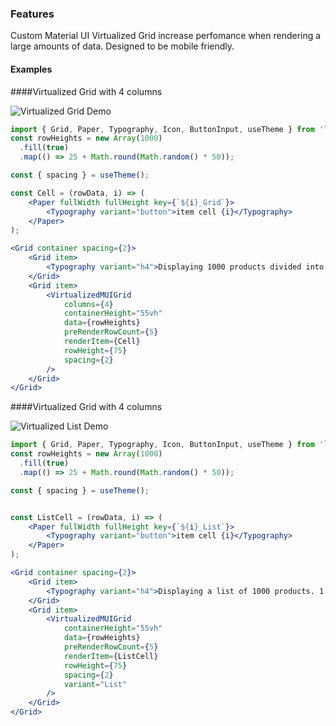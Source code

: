 ### Features
Custom Material UI Virtualized Grid increase perfomance when rendering a large amounts of data. Designed to be mobile friendly.

#### Examples

####Virtualized Grid with 4 columns

![Virtualized Grid Demo](https://api.brickhousefiberarts.com/cdn/VirtualGrid.gif)

```jsx
import { Grid, Paper, Typography, Icon, ButtonInput, useTheme } from 'lib';
const rowHeights = new Array(1000)
  .fill(true)
  .map(() => 25 + Math.round(Math.random() * 50));

const { spacing } = useTheme();

const Cell = (rowData, i) => (
    <Paper fullWidth fullHeight key={`${i}_Grid`}>
        <Typography variant="button">item cell {i}</Typography>
    </Paper>
);

<Grid container spacing={2}>
    <Grid item>
        <Typography variant="h4">Displaying 1000 products divided into 4 columns</Typography>
    </Grid>
    <Grid item>
        <VirtualizedMUIGrid
            columns={4}
            containerHeight="55vh"
            data={rowHeights}
            preRenderRowCount={5}
            renderItem={Cell}
            rowHeight={75}
            spacing={2}
        />
    </Grid>
</Grid>
```
####Virtualized Grid with 4 columns

![Virtualized List Demo](https://api.brickhousefiberarts.com/cdn/VirtualList.gif)

```jsx
import { Grid, Paper, Typography, Icon, ButtonInput, useTheme } from 'lib';
const rowHeights = new Array(1000)
  .fill(true)
  .map(() => 25 + Math.round(Math.random() * 50));

const { spacing } = useTheme();


const ListCell = (rowData, i) => (
    <Paper fullWidth fullHeight key={`${i}_List`}>
        <Typography variant="button">item cell {i}</Typography>
    </Paper>
);

<Grid container spacing={2}>
    <Grid item>
        <Typography variant="h4">Displaying a list of 1000 products. 1 per row.</Typography>
    </Grid>
    <Grid item>
        <VirtualizedMUIGrid
            containerHeight="55vh"
            data={rowHeights}
            preRenderRowCount={5}
            renderItem={ListCell}
            rowHeight={75}
            spacing={2}
            variant="List"
        />
    </Grid>
</Grid>
```
